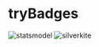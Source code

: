 # tryBadges
![statsmodel](https://www.statsmodels.org/stable/_images/statsmodels-logo-v2-horizontal.svg)
![silverkite](https://www.statsmodels.org/stable/_images/statsmodels-logo-v2-horizontal.svg)
